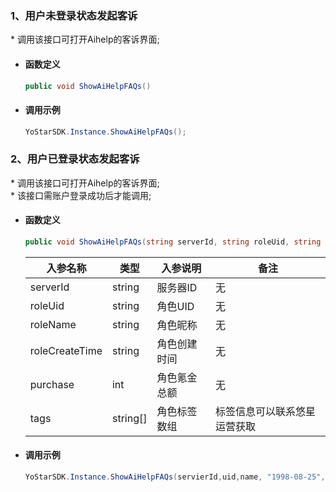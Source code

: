 

### 1、用户未登录状态发起客诉
\* 调用该接口可打开Aihelp的客诉界面;

- #### 函数定义
    ```cs
    public void ShowAiHelpFAQs()
    ```


- #### 调用示例

    ```cs
    YoStarSDK.Instance.ShowAiHelpFAQs();
    ```


### 2、用户已登录状态发起客诉
\* 调用该接口可打开Aihelp的客诉界面;<br/>
\* 该接口需账户登录成功后才能调用;

- #### 函数定义
    ```cs
    public void ShowAiHelpFAQs(string serverId, string roleUid, string roleName, string roleCreateTime, int purchase, string[] tags)
    ```

    入参名称|类型|入参说明|备注
    ---| --- | ---| ---|
    serverId|string|服务器ID|无 |
    roleUid|string| 角色UID|无 |
    roleName|string| 角色昵称|无 |
    roleCreateTime|string| 角色创建时间|无 |
    purchase|int|角色氪金总额|无 |
    tags|string[] | 角色标签数组|标签信息可以联系悠星运营获取|


- #### 调用示例

    ```cs
    YoStarSDK.Instance.ShowAiHelpFAQs(servierId,uid,name, "1998-08-25", 100, new string[]{"tag1","tag2"});
    ```


